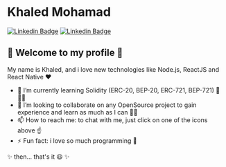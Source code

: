 # Khaled Mohamad

[![Linkedin Badge](https://img.shields.io/badge/-LinkedIn-blue?style=flat-square&logo=linkedin&link=https://www.linkedin.com/in/khaledmk/)](https://www.linkedin.com/in/khaledmk/) 
[![Linkedin Badge](https://img.shields.io/badge/-Email-c23208?style=flat-square&logo=Gmail&logoColor=white&link=mailto:kha.led002@hotmail.com)](mailto:kha.led002@hotmail.com) 

## 🚀 Welcome to my profile 🚀

My name is Khaled, and i love new technologies like Node.js, ReactJS and React Native ❤

- 🌱 I’m currently learning Solidity (ERC-20, BEP-20, ERC-721, BEP-721) 📘👨‍🎓
- 👯 I’m looking to collaborate on any OpenSource project to gain experience and learn as much as I can 🙏💪
- 📫 How to reach me: to chat with me, just click on one of the icons above ☝
- ⚡ Fun fact: i love so much programming 💖

✨ then... that's it 😃 ✨
